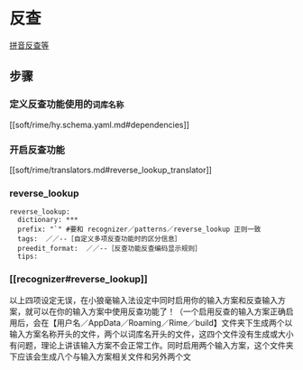# 反查
[拼音反查等](http://tieba.baidu.com/p/5764130922)

## 步骤
### 定义反查功能使用的`词库名称`
[[soft/rime/hy.schema.yaml.md#dependencies]]
### 开启反查功能
[[soft/rime/translators.md#reverse_lookup_translator]]
### reverse_lookup
```
reverse_lookup:
  dictionary: ***
  prefix: "`" #要和 recognizer／patterns／reverse_lookup 正则一致
  tags:  ／／--［自定义多项反查功能时的区分信息］
  preedit_format:  ／／--［反查功能反查编码显示规则］
  tips:
```
### [[recognizer#reverse_lookup]]
以上四项设定无误，在小狼毫输入法设定中同时启用你的输入方案和反查输入方案，就可以在你的输入方案中使用反查功能了！（一个启用反查的输入方案正确启用后，会在【用户名／AppData／Roaming／Rime／build】文件夹下生成两个以输入方案名称开头的文件，两个以词库名开头的文件，这四个文件没有生成或大小有问题，理论上讲该输入方案不会正常工作。同时启用两个输入方案，这个文件夹下应该会生成八个与输入方案相关文件和另外两个文
